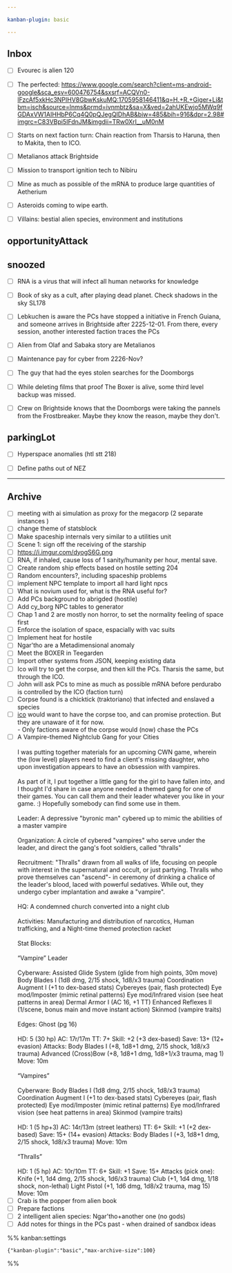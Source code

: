 ```yaml
---

kanban-plugin: basic

---
```


## Inbox

- [ ] Evourec is alien 120
- [ ] The perfected: https://www.google.com/search?client=ms-android-google&sca_esv=600476754&sxsrf=ACQVn0-lFzcAf5xkHc3NPIHV8GbwKskuMQ:1705958146411&q=H.+R.+Giger+Li&tbm=isch&source=lnms&prmd=ivnmbtz&sa=X&ved=2ahUKEwjo5MWq9fGDAxVW1AIHHbP6Cq4Q0pQJegQIDhAB&biw=485&bih=916&dpr=2.98#imgrc=C83VBpi5IFdnJM&imgdii=TRw0XrI__uM0nM
- [ ] Starts on next faction turn: Chain reaction from Tharsis to Haruna, then to Makita, then to ICO.
- [ ] Metalianos attack Brightside
- [ ] Mission to transport ignition tech to Nibiru
- [ ] Mine as much as possible of the mRNA to produce large quantities of Aetherium
- [ ] Asteroids coming to wipe earth.
- [ ] Villains: bestial alien species, environment and institutions


## opportunityAttack



## snoozed

- [ ] RNA is a virus that will infect all human networks for knowledge
- [ ] Book of sky as a cult, after playing dead planet. Check shadows in the sky SL178
- [ ] Lebkuchen is aware the PCs have stopped a initiative in French Guiana, and someone arrives in Brightside after 2225-12-01. From there, every session, another interested faction traces the PCs
- [ ] Alien from Olaf and Sabaka story are Metalianos
- [ ] Maintenance pay for cyber from 2226-Nov?
- [ ] The guy that had the eyes stolen searches for the Doomborgs
- [ ] While deleting films that proof The Boxer is alive, some third level backup was missed.
- [ ] Crew on Brightside knows that the Doomborgs were taking the pannels from the Frostbreaker. Maybe they know the reason, maybe they don't.


## parkingLot

- [ ] Hyperspace anomalies (htl stt 218)
- [ ] Define paths out of NEZ


***

## Archive

- [ ] meeting with ai simulation as proxy for the megacorp (2 separate instances )
- [ ] change theme of statsblock
- [ ] Make spaceship internals very similar to a utilities unit
- [ ] Scene 1: sign off the receiving of the starship
- [ ] https://i.imgur.com/dyogS6G.png
- [ ] RNA, if inhaled, cause loss of 1 sanity/humanity per hour, mental save.
- [ ] Create random ship effects based on hostile setting 204
- [ ] Random encounters?, including spaceship problems
- [ ] implement NPC template to import all hard light npcs
- [ ] What is novium used for, what is the RNA useful for?
- [ ] Add PCs background to abrigded (hostile)
- [ ] Add cy_borg NPC tables to generator
- [ ] Chap 1 and 2 are mostly non horror, to set the normality feeling of space first
- [ ] Enforce the isolation of space, espacially with vac suits
- [ ] Implement heat for hostile
- [ ] Ngar'tho are a Metadimensional anomaly
- [ ] Meet the BOXER in Teegarden
- [ ] Import other systems from JSON, keeping existing data
- [ ] Ico will try to get the corpse, and then kill the PCs. Tharsis the same, but through the ICO.
- [ ] John will ask PCs to mine as much as possible mRNA before perdurabo is controlled by the ICO (faction turn)
- [ ] Corpse found is a chicktick (traktoriano) that infected and enslaved a species
- [ ] [ico](../factions/ico.md) would want to have the corpse too, and can promise protection. But they are unaware of it for now.<br>- Only factions aware of the corpse would (now) chase the PCs
- [ ] A Vampire-themed Nightclub Gang for your Cities<br><br>I was putting together materials for an upcoming CWN game, wherein the (low level) players need to find a client's missing daughter, who upon investigation appears to have an obsession with vampires.<br><br>As part of it, I put together a little gang for the girl to have fallen into, and I thought I'd share in case anyone needed a themed gang for one of their games.  You can call them and their leader whatever you like in your game.  :)   Hopefully somebody can find some use in them.<br><br>Leader: A depressive "byronic man" cybered up to mimic the abilities of a master vampire<br><br>Organization: A circle of cybered "vampires" who serve under the leader, and direct the gang's foot soldiers, called "thralls"<br><br>Recruitment: "Thralls" drawn from all walks of life, focusing on people with interest in the supernatural and occult, or just partying.  Thralls who prove themselves can "ascend"- in ceremony of drinking a chalice of the leader's blood, laced with powerful sedatives.  While out, they undergo cyber implantation and awake a "vampire".<br><br>HQ: A condemned church converted into a night club<br><br>Activities: Manufacturing and distribution of narcotics, Human trafficking, and a Night-time themed protection racket<br><br>Stat Blocks:<br><br>“Vampire” Leader<br><br>Cyberware: Assisted Glide System (glide from high points, 30m move) Body Blades I (1d8 dmg, 2/15 shock, 1d8/x3 trauma) Coordination Augment I (+1 to dex-based stats) Cybereyes (pair, flash protected) Eye mod/Imposter (mimic retinal patterns) Eye mod/Infrared vision (see heat patterns in area) Dermal Armor I (AC 16, +1 TT) Enhanced Reflexes II (1/scene, bonus main and move instant action) Skinmod (vampire traits)<br><br>Edges: Ghost (pg 16)<br><br>HD: 5 (30 hp) AC: 17r/17m TT: 7+ Skill: +2 (+3 dex-based) Save: 13+ (12+ evasion) Attacks: Body Blades I (+8, 1d8+1 dmg, 2/15 shock, 1d8/x3 trauma) Advanced (Cross)Bow (+8, 1d8+1 dmg, 1d8+1/x3 trauma, mag 1) Move: 10m<br><br>“Vampires”<br><br>Cyberware: Body Blades I (1d8 dmg, 2/15 shock, 1d8/x3 trauma) Coordination Augment I (+1 to dex-based stats) Cybereyes (pair, flash protected) Eye mod/Imposter (mimic retinal patterns) Eye mod/Infrared vision (see heat patterns in area) Skinmod (vampire traits)<br><br>HD: 1 (5 hp+3) AC: 14r/13m (street leathers) TT: 6+ Skill: +1 (+2 dex-based) Save: 15+ (14+ evasion) Attacks: Body Blades I (+3, 1d8+1 dmg, 2/15 shock, 1d8/x3 trauma) Move: 10m<br><br>“Thralls”<br><br>HD: 1 (5 hp) AC: 10r/10m TT: 6+ Skill: +1 Save: 15+ Attacks (pick one): Knife (+1, 1d4 dmg, 2/15 shock, 1d6/x3 trauma) Club (+1, 1d4 dmg, 1/18 shock, non-lethal) Light Pistol (+1, 1d6 dmg, 1d8/x2 trauma, mag 15) Move: 10m
- [ ] Crab is the popper from alien book
- [ ] Prepare factions
- [ ] 2 intelligent alien species: Ngar'tho+another one (no gods)
- [ ] Add notes for things in the PCs past - when drained of sandbox ideas

%% kanban:settings
```
{"kanban-plugin":"basic","max-archive-size":100}
```
%%